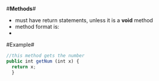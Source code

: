 #**Methods**#
- must have return statements, unless it is a **void** method
- method format is:
-   <visibility modifier> <return type> <method name> <parameter list>

#Example#

```javascript
//this method gets the number
public int getNum (int x) {
  return x;
  }
  ```
  

